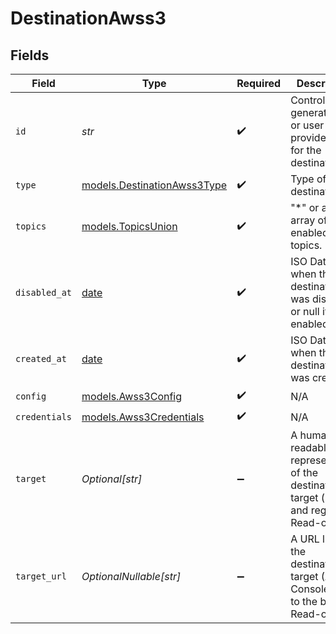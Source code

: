 # DestinationAwss3


## Fields

| Field                                                                                     | Type                                                                                      | Required                                                                                  | Description                                                                               | Example                                                                                   |
| ----------------------------------------------------------------------------------------- | ----------------------------------------------------------------------------------------- | ----------------------------------------------------------------------------------------- | ----------------------------------------------------------------------------------------- | ----------------------------------------------------------------------------------------- |
| `id`                                                                                      | *str*                                                                                     | :heavy_check_mark:                                                                        | Control plane generated ID or user provided ID for the destination.                       | des_12345                                                                                 |
| `type`                                                                                    | [models.DestinationAwss3Type](../models/destinationawss3type.md)                          | :heavy_check_mark:                                                                        | Type of the destination.                                                                  | aws_s3                                                                                    |
| `topics`                                                                                  | [models.TopicsUnion](../models/topicsunion.md)                                            | :heavy_check_mark:                                                                        | "*" or an array of enabled topics.                                                        | *                                                                                         |
| `disabled_at`                                                                             | [date](https://docs.python.org/3/library/datetime.html#date-objects)                      | :heavy_check_mark:                                                                        | ISO Date when the destination was disabled, or null if enabled.                           | <nil>                                                                                     |
| `created_at`                                                                              | [date](https://docs.python.org/3/library/datetime.html#date-objects)                      | :heavy_check_mark:                                                                        | ISO Date when the destination was created.                                                | 2024-01-01T00:00:00Z                                                                      |
| `config`                                                                                  | [models.Awss3Config](../models/awss3config.md)                                            | :heavy_check_mark:                                                                        | N/A                                                                                       |                                                                                           |
| `credentials`                                                                             | [models.Awss3Credentials](../models/awss3credentials.md)                                  | :heavy_check_mark:                                                                        | N/A                                                                                       |                                                                                           |
| `target`                                                                                  | *Optional[str]*                                                                           | :heavy_minus_sign:                                                                        | A human-readable representation of the destination target (bucket and region). Read-only. | my-bucket in us-east-1                                                                    |
| `target_url`                                                                              | *OptionalNullable[str]*                                                                   | :heavy_minus_sign:                                                                        | A URL link to the destination target (AWS Console link to the bucket). Read-only.         | <nil>                                                                                     |